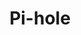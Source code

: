 ---
title: Pi-hole
descripton: "Tutorials rund um das Thema Pi-hole"
menu:
  sidebar:
    name: Pi-hole
    identifier: pihole
    weight: 300
tags: ["pihole", "linux"]
categories: ["Tutorials", "Video"]
---